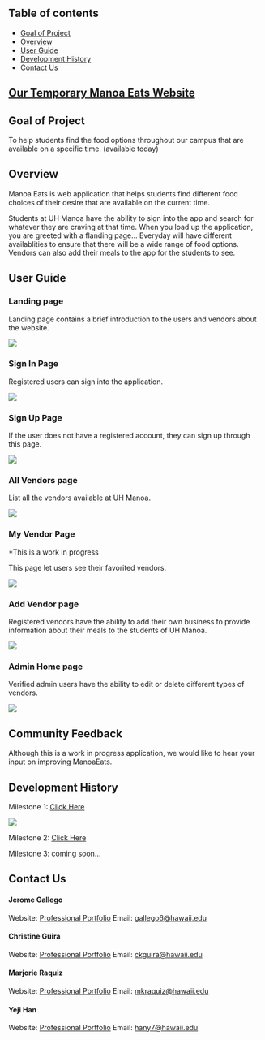 ## Table of contents

* [Goal of Project](#goal-of-project)
* [Overview](#overview)
* [User Guide](#user-guide)
* [Development History](#development-history)
* [Contact Us](#contact-us)


## <a href="http://138.68.15.1/#/">Our Temporary Manoa Eats Website</a>

## Goal of Project

To help students find the food options throughout our campus that are available on a specific time. (available today)

## Overview

Manoa Eats is web application that helps students find different food choices of their desire that are available on the current time. 

Students at UH Manoa have the ability to sign into the app and search for whatever they are craving at that time. When you load up the application, you are greeted with a flanding page...
Everyday will have different availablities to ensure that there will be a wide range of food options. 
Vendors can also add their meals to the app for the students to see. 

## User Guide
  
### Landing page
  
  Landing page contains a brief introduction to the users and vendors about the website.
  
  <img src="./images/Landing-Page.png">
  
### Sign In Page
  
  Registered users can sign into the application. 
  
  <img src="./images/Sign-In-Page.png">
  
### Sign Up Page
  
  If the user does not have a registered account, they can sign up through this page.
  
  <img src="./images/Sign-Up-Page.png">
  
### All Vendors page
  
  List all the vendors available at UH Manoa.
  
  <img src="./images/All-Vendors-Page.png">
  
### My Vendor Page
  
  *This is a work in progress
  
  This page let users see their favorited vendors.
  
  <img src="./images/My-Vendors-Page.png">
  
### Add Vendor page
  
  Registered vendors have the ability to add their own business to provide information about their meals to the students of UH Manoa.
  
  <img src="./images/Add-Vendor-Page.png">
  
### Admin Home page
  
  Verified admin users have the ability to edit or delete different types of vendors.
  
  <img src="./images/Admin-Page.png">

## Community Feedback

Although this is a work in progress application, we would like to hear your input on improving ManoaEats.
  
## Development History

Milestone 1: <a href="https://github.com/manoaeats/manoaeats/projects/1">Click Here</a>

<img src="./images/M1.png">

Milestone 2: <a href="https://github.com/manoaeats/manoaeats/projects/2">Click Here</a>

Milestone 3: coming soon...

## Contact Us 

#### Jerome Gallego
Website: [Professional Portfolio](https://alohajerome.github.io/)
Email: gallego6@hawaii.edu

#### Christine Guira
Website: [Professional Portfolio](https://ceekaye12.github.io/)
Email: ckguira@hawaii.edu
  
#### Marjorie Raquiz
Website: [Professional Portfolio](https://mkraquiz.github.io/)
Email: mkraquiz@hawaii.edu
 
#### Yeji Han
Website: [Professional Portfolio](https://yejihan92.github.io/)
Email: hany7@hawaii.edu


